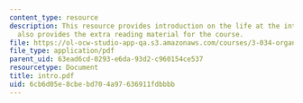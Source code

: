 ```yaml
---
content_type: resource
description: This resource provides introduction on the life at the interface and
  also provides the extra reading material for the course.
file: https://ol-ocw-studio-app-qa.s3.amazonaws.com/courses/3-034-organic-biomaterials-chemistry-fall-2005/6cb6d05e8cbebd704a97636911fdbbbb_intro.pdf
file_type: application/pdf
parent_uid: 63ead6cd-0293-e6da-93d2-c960154ce537
resourcetype: Document
title: intro.pdf
uid: 6cb6d05e-8cbe-bd70-4a97-636911fdbbbb
---
```

